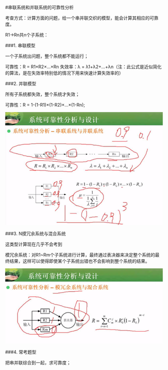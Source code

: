 #串联系统和并联系统的可靠性分析

考查方式：计算方面的问题，给一个串并联交织的模型，能会计算其相应的可靠度。

R1->Rn共n个子系统：

###1. 串联模型

一个子系统出问题，整个系统都不能运行；

可靠性：R = R1×R2×...×Rn 
失效率：λ = λ1+λ2+...+λn（注：此公式是近似简化的算法，是在失效率特别低的情况下用来快速计算失效率的）

###2. 并联模型

所有子系统都失效，整个系统才失效；

可靠性：R = 1-(1-R1)×(1-R2)×...×(1-Rn);

![](/imgs/1.2.15-1系统可靠度.png)

###3. N摸冗余系统与混合系统

这类型计算现在几乎不会考到

模冗余系统：对R1~Rm个子系统进行计算，最终通过表决器来决定整个系统的最终结果，这样可以使得即使某个子系统出错也不会影响到整个系统的结果。

![](/imgs/1.2.15-2n模冗余系统.png)

###4. 常考题型

把串并联综合到一起，求可靠度；

